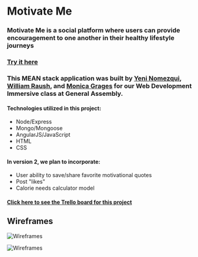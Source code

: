 # Motivate Me

### Motivate Me is a social platform where users can provide encouragement to one another in their healthy lifestyle journeys
### [Try it here](https://motivate-me-project.herokuapp.com/)

### This MEAN stack application was built by [Yeni Nomezqui](https://github.com/Rolita1007), [William Raush](https://github.com/WilliamRausch), and [Monica Grages](https://github.com/MonicaGrages) for our Web Development Immersive class at General Assembly.
#### Technologies utilized in this project:
* Node/Express
* Mongo/Mongoose
* AngularJS/JavaScript
* HTML
* CSS

#### In version 2, we plan to incorporate:
* User ability to save/share favorite motivational quotes
* Post "likes"
* Calorie needs calculator model

#### [Click here to see the Trello board for this project](https://trello.com/b/FKiU5kU0/wdi-project-3)

## Wireframes

![Wireframes](https://user-images.githubusercontent.com/22422858/27015226-3458a762-4ed7-11e7-8177-051028313837.png "Project Wireframes")

![Wireframes](https://user-images.githubusercontent.com/22422858/27015227-36a0ec14-4ed7-11e7-9a2b-4fb6ed0366c0.png "Project Wireframes")

